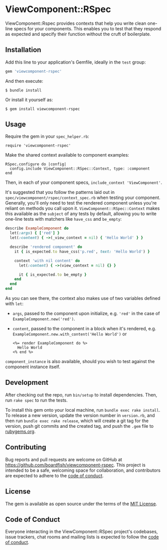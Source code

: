 # ViewComponent::RSpec

ViewComponent::Rspec provides contexts that help you write clean one-line specs
for your components. This enables you to test that they respond as expected and
specify their function without the cruft of boilerplate.

## Installation

Add this line to your application's Gemfile, ideally in the `test` group:

```ruby
gem 'viewcomponent-rspec'
```

And then execute:

    $ bundle install

Or install it yourself as:

    $ gem install viewcomponent-rspec

## Usage

Require the gem in your `spec_helper.rb`:

`require 'viewcomponent-rspec'`

Make the shared context available to component examples:

```
RSpec.configure do |config|
  config.include ViewComponent::RSpec::Context, type: :component
end
```

Then, in each of your component specs, `include_context 'ViewComponent'`.

It's suggested that you follow the patterns laid out in
`spec/viewcomponent/rspec/context_spec.rb` when testing your component.
Generally, you'll only need to test the rendered component unless you're reliant
on methods you call upon it. `ViewComponent::RSpec::Context` makes this
available as the `subject` of any tests by default, allowing you to write
one-line tests with matchers like `have_css` and `be_empty`:

```ruby
describe ExampleComponent do
  let(:args) { ['red'] }
  let(:content) { ->(_view_context = nil) { 'Hello World' } }

  describe 'rendered component' do
    it { is_expected.to have_css('p.red', text: 'Hello World') }

    context 'with nil content' do
      let(:content) { ->(view_context = nil) {} }

      it { is_expected.to be_empty }
    end
  end
end
```

As you can see there, the context also makes use of two variables defined with `let`:

- `args`, passed to the component upon initialize, e.g. `'red'` in the case of
  `ExampleComponent.new('red')`.
- `content`, passed to the component in a block when it's rendered, e.g.
  `ExampleComponent.new.with_content('Hello World')` or

  ```erb
  <%= render ExampleComponent do %>
    Hello World
  <% end %>
  ```

`component_instance` is also available, should you wish to test against the
component instance itself.

## Development

After checking out the repo, run `bin/setup` to install dependencies. Then, run
`rake spec` to run the tests.

To install this gem onto your local machine, run `bundle exec rake install`. To
release a new version, update the version number in `version.rb`, and then run
`bundle exec rake release`, which will create a git tag for the version, push
git commits and the created tag, and push the `.gem` file to
[rubygems.org](https://rubygems.org).

## Contributing

Bug reports and pull requests are welcome on GitHub at
https://github.com/boardfish/viewcomponent-rspec. This project is intended to be
a safe, welcoming space for collaboration, and contributors are expected to
adhere to the [code of
conduct](https://github.com/boardfish/viewcomponent-rspec/blob/main/CODE_OF_CONDUCT.md).

## License

The gem is available as open source under the terms of the [MIT
License](https://opensource.org/licenses/MIT).

## Code of Conduct

Everyone interacting in the ViewComponent::RSpec project's codebases, issue
trackers, chat rooms and mailing lists is expected to follow the [code of
conduct](https://github.com/boardfish/viewcomponent-rspec/blob/main/CODE_OF_CONDUCT.md).
